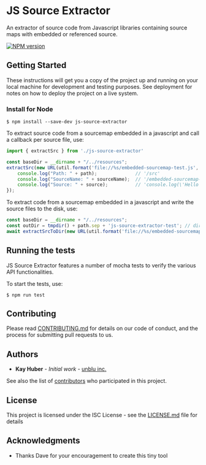 # JS Source Extractor

An extractor of source code from Javascript libraries containing source maps with embedded or referenced source.

[![NPM version](https://badge.fury.io/js/nodemon.svg)](https://npmjs.org/package/js-source-extractor)

## Getting Started

These instructions will get you a copy of the project up and running on your local machine for development and testing purposes. See deployment for notes on how to deploy the project on a live system.

### Install for Node


```
$ npm install --save-dev js-source-extractor
```

To extract source code from a sourcemap embedded in a javascript and call a callback per source file, use:

```js
import { extractSrc } from './js-source-extractor'

const baseDir = __dirname + "/../resources";
extractSrc(new URL(util.format('file://%s/embedded-sourcemap-test.js', baseDir)), null, (path: string, sourceName: string, source: string | null) => {
    console.log("Path: " + path);              // '/src'
    console.log("SourceName: " + sourceName);  // '/embedded-sourcemap-test.ts'
    console.log("Source: " + source);          // 'console.log(\'Hello World!\');'
});
```

To extract code from a sourcemap embedded in a javascript and write the source files to the disk, use:
```js
const baseDir = __dirname + "/../resources";
const outDir = tmpdir() + path.sep + 'js-source-extractor-test'; // directory to store source files in
await extractSrcToDir(new URL(util.format('file://%s/embedded-sourcemap-test.js', baseDir)), outDir);
```

## Running the tests

JS Source Extractor features a number of mocha tests to verify the various API functionalities.

To start the tests, use:
```
$ npm run test

```

## Contributing

Please read [CONTRIBUTING.md](https://gist.github.com/PurpleBooth/b24679402957c63ec426) for details on our code of conduct, and the process for submitting pull requests to us.

## Authors

* **Kay Huber** - *Initial work* - [unblu inc.](https://github.com/unblu)

See also the list of [contributors](https://github.com/your/project/contributors) who participated in this project.

## License

This project is licensed under the ISC License - see the [LICENSE.md](LICENSE) file for details

## Acknowledgments

* Thanks Dave for your encouragement to create this tiny tool

